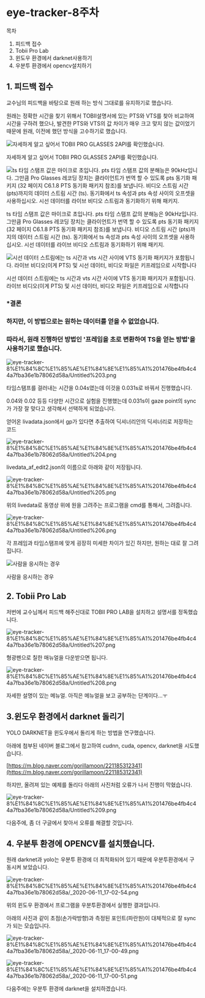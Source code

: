 # eye-tracker-8주차

목차

1. 피드백 접수
2. Tobii Pro Lab
3. 윈도우 환경에서 darknet사용하기
4. 우분투 환경에서 opencv설치하기

## 1. 피드백 접수

교수님의 피드백을 바탕으로 원래 하는 방식 그대로를 유지하기로 했습니다.

원래는 정확한 시간을 찾기 위해서 TOBII설명서에 있는 PTS와 VTS를 찾아 비교하여 시간을 구하려 했으나, 발견한 PTS와 VTS의 값 차이가 매우 크고 맞지 않는 값이었기 때문에 원래, 이전에 했던 방식을 고수하기로 했습니다.

![자세하게 알고 싶어서 TOBII PRO GLASSES 2API를 확인했습니다.](eye-tracker-8%E1%84%8C%E1%85%AE%E1%84%8E%E1%85%A1%201476be4fb4c44a7fba36e1b78062d58a/Untitled.png)

자세하게 알고 싶어서 TOBII PRO GLASSES 2API를 확인했습니다.

![ts 타임 스탬프 값은 마이크로 초입니다. pts 타임 스탬프 값의 분해능은 90kHz입니다. 그만큼
Pro Glasses 레코딩 장치는 클라이언트가 번역 할 수 있도록 pts 동기화 패키지 (32 페이지 C6.1.8 PTS 동기화 패키지 참조)를 보냅니다.
비디오 스트림 시간 (pts)까지의 데이터 스트림 시간 (ts). 동기화에서 ts 속성과 pts 속성 사이의 오프셋을 사용하십시오.
시선 데이터를 라이브 비디오 스트림과 동기화하기 위해 패키지.](eye-tracker-8%E1%84%8C%E1%85%AE%E1%84%8E%E1%85%A1%201476be4fb4c44a7fba36e1b78062d58a/Untitled%201.png)

ts 타임 스탬프 값은 마이크로 초입니다. pts 타임 스탬프 값의 분해능은 90kHz입니다. 그만큼
Pro Glasses 레코딩 장치는 클라이언트가 번역 할 수 있도록 pts 동기화 패키지 (32 페이지 C6.1.8 PTS 동기화 패키지 참조)를 보냅니다.
비디오 스트림 시간 (pts)까지의 데이터 스트림 시간 (ts). 동기화에서 ts 속성과 pts 속성 사이의 오프셋을 사용하십시오.
시선 데이터를 라이브 비디오 스트림과 동기화하기 위해 패키지.

![시선 데이터 스트림에는 ts 시간과 vts 시간 사이에 VTS 동기화 패키지가 포함됩니다. 라이브 비디오(이게 PTS) 및 시선 데이터, 비디오 파일은 키프레임으로 시작합니다](eye-tracker-8%E1%84%8C%E1%85%AE%E1%84%8E%E1%85%A1%201476be4fb4c44a7fba36e1b78062d58a/Untitled%202.png)

시선 데이터 스트림에는 ts 시간과 vts 시간 사이에 VTS 동기화 패키지가 포함됩니다. 라이브 비디오(이게 PTS) 및 시선 데이터, 비디오 파일은 키프레임으로 시작합니다

### *결론

### 하지만, 이 방법으로는 원하는 데이터를 얻을 수 없었습니다.

### 따라서, 원래 진행하던 방법인 '프레임을 초로 변환하여 TS을 얻는 방법'을 사용하기로 했습니다.

![eye-tracker-8%E1%84%8C%E1%85%AE%E1%84%8E%E1%85%A1%201476be4fb4c44a7fba36e1b78062d58a/Untitled%203.png](eye-tracker-8%E1%84%8C%E1%85%AE%E1%84%8E%E1%85%A1%201476be4fb4c44a7fba36e1b78062d58a/Untitled%203.png)

타임스탬프를 걸러내는 시간을 0.04s였는데 이것을 0.031s로 바꿔서 진행했습니다.

0.04와 0.02 등등 다양한 시간으로 실험을 진행했는데 0.031s이 gaze point의 sync가 가장 잘 맞다고 생각해서 선택하게 되었습니다.

얻어온 livadata.json에서 gp가 있다면 추출하여 딕셔너리안의 딕셔너리로 저장하는 코드

![eye-tracker-8%E1%84%8C%E1%85%AE%E1%84%8E%E1%85%A1%201476be4fb4c44a7fba36e1b78062d58a/Untitled%204.png](eye-tracker-8%E1%84%8C%E1%85%AE%E1%84%8E%E1%85%A1%201476be4fb4c44a7fba36e1b78062d58a/Untitled%204.png)

livedata_af_edit2.json의 이름으로 아래와 같이 저장됩니다.

![eye-tracker-8%E1%84%8C%E1%85%AE%E1%84%8E%E1%85%A1%201476be4fb4c44a7fba36e1b78062d58a/Untitled%205.png](eye-tracker-8%E1%84%8C%E1%85%AE%E1%84%8E%E1%85%A1%201476be4fb4c44a7fba36e1b78062d58a/Untitled%205.png)

위의 livedata로 동영상 위에 원을 그려주는 프로그램을 cmd를 통해서, 그려줍니다.

![eye-tracker-8%E1%84%8C%E1%85%AE%E1%84%8E%E1%85%A1%201476be4fb4c44a7fba36e1b78062d58a/Untitled%206.png](eye-tracker-8%E1%84%8C%E1%85%AE%E1%84%8E%E1%85%A1%201476be4fb4c44a7fba36e1b78062d58a/Untitled%206.png)

각 프레임과 타임스탬프에 맞게 굉장히 미세한 차이가 있긴 하지만, 원하는 대로 잘 그려집니다.

![사람을 응시하는 경우](eye-tracker-6%E1%84%8C%E1%85%AE%E1%84%8E%E1%85%A1%204b5eb295c10846d382302299dc8e3f85/Untitled%203.png)

사람을 응시하는 경우

## 2. Tobii Pro Lab

저번에 교수님께서 피드백 해주신대로 TOBII PRO LAB을 설치하고 설명서를 정독했습니다.

![eye-tracker-8%E1%84%8C%E1%85%AE%E1%84%8E%E1%85%A1%201476be4fb4c44a7fba36e1b78062d58a/Untitled%207.png](eye-tracker-8%E1%84%8C%E1%85%AE%E1%84%8E%E1%85%A1%201476be4fb4c44a7fba36e1b78062d58a/Untitled%207.png)

형광펜으로 칠한 매뉴얼을 다운받으면 됩니다.

![eye-tracker-8%E1%84%8C%E1%85%AE%E1%84%8E%E1%85%A1%201476be4fb4c44a7fba36e1b78062d58a/Untitled%208.png](eye-tracker-8%E1%84%8C%E1%85%AE%E1%84%8E%E1%85%A1%201476be4fb4c44a7fba36e1b78062d58a/Untitled%208.png)

자세한 설명이 있는 메뉴얼. 아직은 메뉴얼을 보고 공부하는 단계이다...ㅜ

## 3.윈도우 환경에서 darknet 돌리기

YOLO DARKNET을 윈도우에서 돌리게 하는 방법을 연구했습니다.

아래에 첨부된 네이버 블로그에서 참고하여 cudnn, cuda, opencv, darknet을 시도했습니다.

[https://m.blog.naver.com/gorillamoon/221185312341](https://m.blog.naver.com/gorillamoon/221185312341)

하지만, 올려져 있는 예제를 돌리다 아래의 사진처럼 오류가 나서 진행이 막혔습니다.

![eye-tracker-8%E1%84%8C%E1%85%AE%E1%84%8E%E1%85%A1%201476be4fb4c44a7fba36e1b78062d58a/Untitled%209.png](eye-tracker-8%E1%84%8C%E1%85%AE%E1%84%8E%E1%85%A1%201476be4fb4c44a7fba36e1b78062d58a/Untitled%209.png)

다음주에, 좀 더 구글에서 찾아서 오류를 해결할 것입니다.

## 4. 우분투 환경에 OPENCV를 설치했습니다.

원래 darknet과 yolo는 우분투 환경에 더 최적화되어 있기 때문에 우분투환경에서 구동시켜 보았습니다.

![eye-tracker-8%E1%84%8C%E1%85%AE%E1%84%8E%E1%85%A1%201476be4fb4c44a7fba36e1b78062d58a/_2020-06-11_17-02-54.png](eye-tracker-8%E1%84%8C%E1%85%AE%E1%84%8E%E1%85%A1%201476be4fb4c44a7fba36e1b78062d58a/_2020-06-11_17-02-54.png)

위의 윈도우 환경에서 프로그램을 우분투환경에서 실행한 결과입니다.

아래의 사진과 같이 초점(손가락방향)과 측정된 포인트(파란원)이 대체적으로 잘 sync가 되는 모습입니다.

![eye-tracker-8%E1%84%8C%E1%85%AE%E1%84%8E%E1%85%A1%201476be4fb4c44a7fba36e1b78062d58a/_2020-06-11_17-00-49.png](eye-tracker-8%E1%84%8C%E1%85%AE%E1%84%8E%E1%85%A1%201476be4fb4c44a7fba36e1b78062d58a/_2020-06-11_17-00-49.png)

![eye-tracker-8%E1%84%8C%E1%85%AE%E1%84%8E%E1%85%A1%201476be4fb4c44a7fba36e1b78062d58a/_2020-06-11_17-00-51.png](eye-tracker-8%E1%84%8C%E1%85%AE%E1%84%8E%E1%85%A1%201476be4fb4c44a7fba36e1b78062d58a/_2020-06-11_17-00-51.png)

다음주에는 우분투 환경에 darknet을 설치하겠습니다.